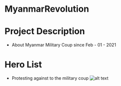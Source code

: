 # MyanmarRevolution
# Project Description
- About Myanmar Military Coup since Feb - 01 - 2021
# Hero List
- Protesting against to the military coup
![alt text](https://github.com/Naing-Win/MyanmarRevolution/blob/main/https://github.com/Naing-Win/MyanmarRevolution/blob/master/src/main/resources/static/images/h_list.PNG?raw=true)
